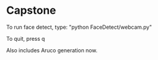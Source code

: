 # Capstone

To run face detect, type:
"python FaceDetect/webcam.py"

To quit, press q

Also includes Aruco generation now.